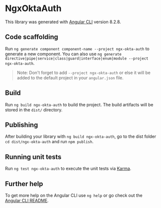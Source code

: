 # NgxOktaAuth

This library was generated with [Angular CLI](https://github.com/angular/angular-cli) version 8.2.8.

## Code scaffolding

Run `ng generate component component-name --project ngx-okta-auth` to generate a new component. You can also use `ng generate directive|pipe|service|class|guard|interface|enum|module --project ngx-okta-auth`.
> Note: Don't forget to add `--project ngx-okta-auth` or else it will be added to the default project in your `angular.json` file. 

## Build

Run `ng build ngx-okta-auth` to build the project. The build artifacts will be stored in the `dist/` directory.

## Publishing

After building your library with `ng build ngx-okta-auth`, go to the dist folder `cd dist/ngx-okta-auth` and run `npm publish`.

## Running unit tests

Run `ng test ngx-okta-auth` to execute the unit tests via [Karma](https://karma-runner.github.io).

## Further help

To get more help on the Angular CLI use `ng help` or go check out the [Angular CLI README](https://github.com/angular/angular-cli/blob/master/README.md).
